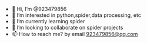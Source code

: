 - 👋 Hi, I’m @923479856
- 👀 I’m interested in python,spider,data processing, etc
- 🌱 I’m currently learning spider
- 💞️ I’m looking to collaborate on spider projects
- 📫 How to reach me? by email 923479856@qq.com

<!---
923479856/923479856 is a ✨ special ✨ repository because its `README.md` (this file) appears on your GitHub profile.
You can click the Preview link to take a look at your changes.
--->
